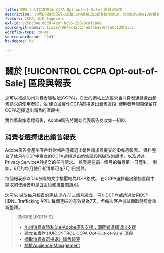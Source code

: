 ```yaml
---
title: 關於 [!UICONTROL CCPA Opt-out-of-Sale] 區段與報表
description: 了解如何建立區段以追蹤CCPA選擇退出銷售請求的ID，以及如何擷取ID的報表。
feature: CCPA, DSP Segments
exl-id: 9256d34e-d0dd-4abf-bc96-2b599caf2a8e
source-git-commit: 1c13874967ec4ad264e5fa6a5e0dfeb6120f53cc
workflow-type: tm+mt
source-wordcount: '243'
ht-degree: 0%

---
```


# 關於 [!UICONTROL CCPA Opt-out-of-Sale] 區段與報表

您可以根據加州消費者隱私法(CCPA)，在您的網站上追蹤來自消費者選擇退出銷售請求的使用者ID，依 [建立並實作CCPA選擇退出銷售區段](ccpa-opt-out-segment-create.md). 使用者無限期保留在CCPA選擇退出銷售的區段中。

實作區段像素標籤後，Adobe廣告將開始代表廣告商收集一組ID。

## 消費者選擇退出銷售報表

Adobe廣告會產生客戶針對帳戶選擇退出銷售請求所提交的ID每月報表。 資料整合了使用在DSP中建立的CCPA選擇退出銷售區段所擷取的請求，以及透過Privacy ServiceAPI提交的任何請求。  報表是在前一個月的每月第一日產生。 例如，6月的每月使用者清單可在7月1日提供。

每個報表都以Tab分隔的文字檔壓縮為GZIP格式。 在CCPA選擇退出銷售區段中擷取的使用者ID是由區段和廣告商識別。

您可以 [擷取每月報表的連結](ccpa-opt-out-segment-report-retrieve.md) 是在前三個月建立，可在DSP內或透過使用DSP [!DNL Trafficking API]. 每個連結的有效期為7天，但每次客戶嘗試擷取時都會重新整理。

>[!MORELIKETHIS]
>
>* [加州消費者隱私法的Adobe廣告支援：消費者選擇退出支援](/help/privacy/ccpa-opt-out-of-sale.md)
>* [建立和實作 [!UICONTROL CCPA Opt-Out-of-Sale] 區段](ccpa-opt-out-segment-create.md)
>* [擷取消費者選擇退出銷售報表](ccpa-opt-out-segment-report-retrieve.md)
>* [關於Audience Management](audience-about.md)

